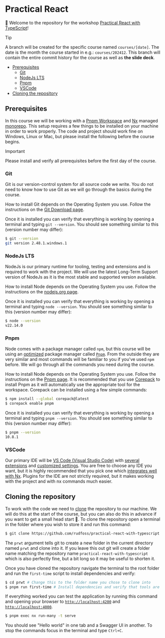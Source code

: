 <h1>Practical React</h1>

👋 Welcome to the repository for the workshop [Practical React with TypeScript](https://www.bouvet.no/kurs/kategorier/utvikling-for-web-og-mobil/workshop-praktisk-react-med-typescript)!

> [!TIP]
> A branch will be created for the specific course named `courses/[date]`. The date is the month the course started in e.g.: `courses/202412`. This branch will contain the entire commit history for the course as well as **the slide deck**.

- [Prerequisites](#prerequisites)
	- [Git](#git)
	- [NodeJs LTS](#nodejs-lts)
	- [Pnpm](#pnpm)
	- [VSCode](#vscode)
- [Cloning the repository](#cloning-the-repository)

## Prerequisites

In this course we will be working with a [Pnpm Workspace](https://pnpm.io/workspaces) and [Nx](https://nx.dev/) managed [monorepo](https://monorepo.tools/). This setup requires a few things to be installed on your machine in order to work properly. The code and project should work fine on Windows, Linux or Mac, but please install the following before the course begins.

> [!IMPORTANT]
> Please install and verify all prerequisites before the first day of the course.

### Git

Git is our version-control system for all source code we write. You do not need to know how to use Git as we will go through the basics during the course.

How to install Git depends on the Operating System you use. Follow the instructions on the [Git Download page](https://git-scm.com/downloads).

Once it is installed you can verify that everything is working by opening a terminal and typing `git --version`. You should see something similar to this (version number may differ):

```bash
$ git --version
git version 2.48.1.windows.1
```

### NodeJs LTS

NodeJs is our primary runtime for tooling, testing and extensions and is required to work with the project. We will use the latest Long-Term Support version of NodeJs as it is the most stable and supported version available.

How to install Node depends on the Operating System you use. Follow the instructions on the [nodejs.org page](https://nodejs.org/en).

Once it is installed you can verify that everything is working by opening a terminal and typing `node --version`. You should see something similar to this (version number may differ):

```bash
$ node --version
v22.14.0
```

### Pnpm

Node comes with a package manager called `npm`, but this course will be using an [optimized](https://pnpm.io/motivation) package manager called [`Pnpm`](https://pnpm.io). From the outside they are very similar and most commands will be familiar to you if you've used `npm` before. We will go through all the commands you need during the course.

How to install Node depends on the Operating System you use. Follow the instructions on the [Pnpm page](https://pnpm.io/installation). It is recommended that you use [Corepack](https://pnpm.io/installation#using-corepack) to install Pnpm as it will automatically use the appropriate tool for the workspace. Corepack can be installed using a few simple commands:

```bash
$ npm install --global corepack@latest
$ corepack enable pnpm
```

Once it is installed you can verify that everything is working by opening a terminal and typing `pnpm --version`. You should see something similar to this (version number may differ):

```bash
$ pnpm --version
10.8.1
```

### VSCode

Our primary IDE will be [VS Code (Visual Studio Code)](https://code.visualstudio.com) with [several extensions](https://github.com/rudfoss/practical-react-with-typescript/blob/v2025/.vscode/extensions.json) and [customized settings](https://github.com/rudfoss/practical-react-with-typescript/blob/v2025/.vscode/settings.json). You are free to choose any IDE you want, but it is highly recommended that you pick one which [integrates well with Nx](https://nx.dev/core-features/integrate-with-editors). Plugins for the IDE are not strictly required, but it makes working with the project and with nx commands much easier.

## Cloning the repository

To work with the code we need to [clone](https://git-scm.com/docs/git-clone) the repository to our machine. We will do this at the start of the course, but you can also do this in advance if you want to get a small head start 🚀. To clone the repository open a terminal in the folder where you wish to store it and run this command:

```bash
$ git clone https://github.com/rudfoss/practical-react-with-typescript.git prwt
```

The `prwt` argument tells git to create a new folder in the current directory named `prwt` and clone into it. If you leave this out git will create a folder name matching the repository name `practical-react-with-typescript` which is also perfectly fine, but a bit long so it may be useful to shorten it.

Once you have cloned the repository navigate the terminal to the root folder and run the `first-time` script to install dependencies and verify:

```bash
$ cd prwt # Change this to the folder name you chose to clone into
$ pnpm run first-time # Install dependencies and verify that tools are installed
```

If everything worked you can test the application by running this command and opening your browser to [`http://localhost:4200`](http://localhost:4200) and [`http://localhost:4000`](http://localhost:4000).

```bash
$ pnpm exec nx run-many -t serve
```

You should see "Hello world" in one tab and a Swagger UI in another. To stop the commands focus in the terminal and type `Ctrl+C`.
